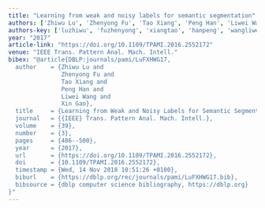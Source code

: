 ```yaml
---
title: "Learning from weak and noisy labels for semantic segmentation"
authors: ['Zhiwu Lu', 'Zhenyong Fu', 'Tao Xiang', 'Peng Han', 'Liwei Wang 0001', 'Xin Gao 0001']
authors-key: ['luzhiwu', 'fuzhenyong', 'xiangtao', 'hanpeng', 'wangliwei', 'gaoxin']
year: "2017"
article-link: "https://doi.org/10.1109/TPAMI.2016.2552172"
venue: "IEEE Trans. Pattern Anal. Mach. Intell."
bibex: "@article{DBLP:journals/pami/LuFXHWG17,
  author    = {Zhiwu Lu and
               Zhenyong Fu and
               Tao Xiang and
               Peng Han and
               Liwei Wang and
               Xin Gao},
  title     = {Learning from Weak and Noisy Labels for Semantic Segmentation},
  journal   = {{IEEE} Trans. Pattern Anal. Mach. Intell.},
  volume    = {39},
  number    = {3},
  pages     = {486--500},
  year      = {2017},
  url       = {https://doi.org/10.1109/TPAMI.2016.2552172},
  doi       = {10.1109/TPAMI.2016.2552172},
  timestamp = {Wed, 14 Nov 2018 10:51:26 +0100},
  biburl    = {https://dblp.org/rec/journals/pami/LuFXHWG17.bib},
  bibsource = {dblp computer science bibliography, https://dblp.org}
}"
---
```

